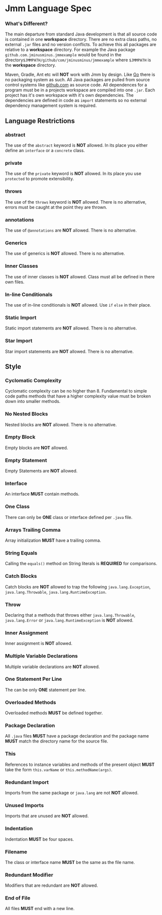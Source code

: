 # Jmm Language Spec

### What's Different?

The main departure from standard Java development is that all source code is contained in one __workspace__ directory. There are no extra class paths, no external `.jar` files and no version conflicts. To achieve this all packages are relative to a __workspace__ directory. For example the Java package `github.com.jminusminus.jmmexample` would be found in the directory`$JMMPATH/github/com/jminusminus/jmmexample` where `$JMMPATH` is the __workspace__ directory.

Maven, Gradle, Ant etc will __NOT__ work with Jmm by design. Like [Go](https://golang.org/) there is no packaging system as such. All Java packages are pulled from source control systems like [github.com](https://github.com/) as source code. All dependences for a program must be in a projects workspace are compiled into one `.jar`. Each project has it's own workspace with it's own dependencies. The dependencies are defined in code as `import` statements so no external dependency management system is required.

## Language Restrictions

### abstract

The use of the `abstract` keyword is __NOT__ allowed. In its place you either define an `interface` or a `concrete` class.

### private

The use of the `private` keyword is __NOT__ allowed. In its place you use `protected` to promote extensibility.

### throws

The use of the `throws` keyword is __NOT__ allowed. There is no alternative, errors must be caught at the point they are thrown.

### annotations

The use of `@annotations` are __NOT__ allowed. There is no alternative.

### Generics

The use of generics is __NOT__ allowed. There is no alternative.

### Inner Classes

The use of inner classes is __NOT__ allowed. Class must all be defined in there own files.

### In-line Conditionals

The use of in-line conditionals is __NOT__ allowed. Use `if` `else` in their place.

### Static Import

Static import statements are __NOT__ allowed. There is no alternative.

### Star Import

Star import statements are __NOT__ allowed. There is no alternative.

## Style

### Cyclomatic Complexity

Cyclomatic complexity can be no higher than 8. Fundamental to simple code paths methods that have a higher complexity value must be broken down into smaller methods.

### No Nested Blocks

Nested blocks are __NOT__ allowed. There is no alternative.

### Empty Block

Empty blocks are __NOT__ allowed.

### Empty Statement

Empty Statements are __NOT__ allowed.

### Interface

An interface __MUST__ contain methods.

### One Class

There can only be __ONE__ class or interface defined per `.java` file.

### Arrays Trailing Comma

Array initialization __MUST__ have a trailing comma.

### String Equals

Calling the `equals()` method on String literals is __REQUIRED__ for comparisons.

### Catch Blocks

Catch blocks are __NOT__ allowed to trap the following `java.lang.Exception`, `java.lang.Throwable`, `java.lang.RuntimeException`.

### Throw

Declaring that a methods that throws either `java.lang.Throwable`, `java.lang.Error` or `java.lang.RuntimeException` is __NOT__ allowed.

### Inner Assignment

Inner assignment is __NOT__ allowed.

### Multiple Variable Declarations

Multiple variable declarations are __NOT__ allowed.

### One Statement Per Line

The can be only __ONE__ statement per line.

### Overloaded Methods

Overloaded methods __MUST__ be defined together.

### Package Declaration

All `.java` files __MUST__ have a package declaration and the package name __MUST__ match the directory name for the source file.

### This

References to instance variables and methods of the present object __MUST__ take the form `this.varName` or `this.methodName(args)`.

### Redundant Import

Imports from the same package or `java.lang` are not __NOT__ allowed.

### Unused Imports

Imports that are unused are __NOT__ allowed.

### Indentation

Indentation __MUST__ be four spaces.

### Filename

The class or interface name __MUST__ be the same as the file name.

### Redundant Modifier

Modifiers that are redundant are __NOT__ allowed.

### End of File

All files __MUST__ end with a new line.
